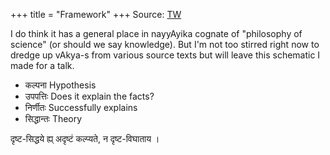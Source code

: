 +++
title = "Framework"
+++
Source: [TW](https://twitter.com/blog_supplement/status/1703979947465818257)

I do think it has a general place in nayyAyika cognate of "philosophy of science" (or should we say knowledge). But I'm not too stirred right now to dredge up vAkya-s from various source texts but will leave this schematic I made for a talk.

- कल्पना Hypothesis
- उपपत्तिः Does it explain the facts?
- निर्णीतः Successfully explains
- सिद्धान्तः Theory

दृष्ट-सिद्धये ह्य् अदृष्टं कल्प्यते, न दृष्ट-विघाताय ।